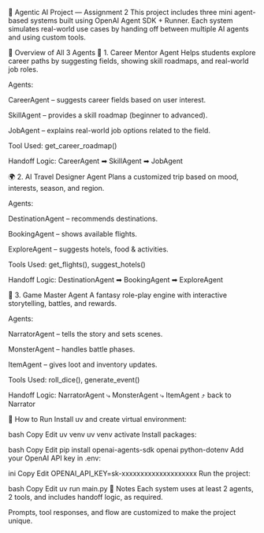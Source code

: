 🔗 Agentic AI Project — Assignment 2
This project includes three mini agent-based systems built using OpenAI Agent SDK + Runner. Each system simulates real-world use cases by handing off between multiple AI agents and using custom tools.

🧠 Overview of All 3 Agents
💼 1. Career Mentor Agent
Helps students explore career paths by suggesting fields, showing skill roadmaps, and real-world job roles.

Agents:

CareerAgent – suggests career fields based on user interest.

SkillAgent – provides a skill roadmap (beginner to advanced).

JobAgent – explains real-world job options related to the field.

Tool Used: get_career_roadmap()

Handoff Logic:
CareerAgent ➡ SkillAgent ➡ JobAgent

🌍 2. AI Travel Designer Agent
Plans a customized trip based on mood, interests, season, and region.

Agents:

DestinationAgent – recommends destinations.

BookingAgent – shows available flights.

ExploreAgent – suggests hotels, food & activities.

Tools Used: get_flights(), suggest_hotels()

Handoff Logic:
DestinationAgent ➡ BookingAgent ➡ ExploreAgent

🧙 3. Game Master Agent
A fantasy role-play engine with interactive storytelling, battles, and rewards.

Agents:

NarratorAgent – tells the story and sets scenes.

MonsterAgent – handles battle phases.

ItemAgent – gives loot and inventory updates.

Tools Used: roll_dice(), generate_event()

Handoff Logic:
NarratorAgent ⤷ MonsterAgent ⤷ ItemAgent ⤴ back to Narrator

🚀 How to Run
Install uv and create virtual environment:

bash
Copy
Edit
uv venv
uv venv activate
Install packages:

bash
Copy
Edit
pip install openai-agents-sdk openai python-dotenv
Add your OpenAI API key in .env:

ini
Copy
Edit
OPENAI_API_KEY=sk-xxxxxxxxxxxxxxxxxxxx
Run the project:

bash
Copy
Edit
uv run main.py
📝 Notes
Each system uses at least 2 agents, 2 tools, and includes handoff logic, as required.

Prompts, tool responses, and flow are customized to make the project unique.